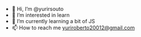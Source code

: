 - 👋 Hi, I’m @yurirsouto
- 👀 I’m interested in learn
- 🌱 I’m currently learning a bit of JS
- 📫 How to reach me yuriroberto20012@gmail.com

<!---
yurirsouto/yurirsouto is a ✨ special ✨ repository because its `README.md` (this file) appears on your GitHub profile.
You can click the Preview link to take a look at your changes.
--->
